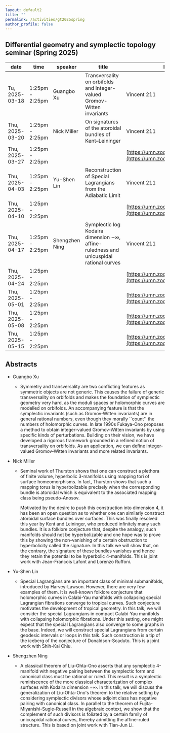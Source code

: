 ```yaml
---
layout: default2
title: ""
permalink: /activities/gt2025spring
author_profile: false
---
```


## Differential geometry and symplectic topology seminar (Spring 2025)

| date | time | speaker | title | location
| -- | -- | ---- | -------- | ----- 
 | Tu, 2025-03-18 | 1:25pm - 2:25pm | Guangbo Xu| Transversality on orbifolds and Integer-valued Gromov-Witten invariants | Vincent 211| 
 | Thu, 2025-03-20 | 1:25pm - 2:25pm | Nick Miller  | On signatures of the atoroidal bundles of Kent–Leininger | Vincent 211 | 
 | Thu, 2025-03-27 | 1:25pm - 2:25pm |  |  | [https://umn.zoom.us/j/92113794726](https://umn.zoom.us/j/92113794726) | 
 | Thu, 2025-04-03 | 1:25pm - 2:25pm | Yu-Shen Lin | Reconstruction of Special Lagrangians from the Adiabatic Limit | Vincent 211 | 
 | Thu, 2025-04-10 | 1:25pm - 2:25pm |  |  | [https://umn.zoom.us/j/92113794726](https://umn.zoom.us/j/92113794726) | 
 | Thu, 2025-04-17 | 1:25pm - 2:25pm | Shengzhen Ning | Symplectic log Kodaira dimension −∞, affine-ruledness and unicuspidal rational curves | Vincent 211 | 
 | Thu, 2025-04-24 | 1:25pm - 2:25pm |  |  | [https://umn.zoom.us/j/92113794726](https://umn.zoom.us/j/92113794726) | 
 | Thu, 2025-05-01 | 1:25pm - 2:25pm |  |  | [https://umn.zoom.us/j/92113794726](https://umn.zoom.us/j/92113794726) | 
 | Thu, 2025-05-08 | 1:25pm - 2:25pm |  |  | [https://umn.zoom.us/j/92113794726](https://umn.zoom.us/j/92113794726) | 
 | Thu, 2025-05-15 | 1:25pm - 2:25pm |  |  | [https://umn.zoom.us/j/92113794726](https://umn.zoom.us/j/92113794726) | 

## Abstracts

- Guangbo Xu

  - Symmetry and transversality are two conflicting features as symmetric objects are not generic. This causes the failure of generic transversality on orbifolds and makes the foundation of symplectic geometry very hard, as the moduli spaces or holomorphic curves are modelled on orbifolds. An accompanying feature is that the symplectic invariants (such as Gromov-Witten invariants) are in general rational numbers, even though they morally ``count'' the numbers of holomorphic curves. In late 1990s Fukaya-Ono proposes a method to obtain integer-valued Gromov-Witten invariants by using specific kinds of perturbations. Building on their vision, we have developed a rigorous framework grounded in a refined notion of transversality on orbifolds. As an application, we can define integer-valued Gromov-Witten invariants and more related invariants.

- Nick Miller
  
  - Seminal work of Thurston shows that one can construct a plethora of finite volume, hyperbolic 3-manifolds using mapping tori of surface homeomorphisms. In fact, Thurston shows that such a mapping torus is hyperbolizable precisely when the corresponding bundle is atoroidal which is equivalent to the associated mapping class being pseudo-Anosov.

    Motivated by the desire to push this construction into dimension 4, it has been an open question as to whether one can similarly construct atoroidal surface bundles over surfaces. This was finally resolved this year by Kent and Leininger, who produced infinitely many such bundles. It is a folklore conjecture that, despite the analogy, such manifolds should not be hyperbolizable and one hope was to prove this by showing the non-vanishing of a certain obstruction to hyperbolicity called the signature. In this talk we will show that, on the contrary, the signature of these bundles vanishes and hence they retain the potential to be hyperbolic 4-manifolds. This is joint work with Jean-Francois Lafont and Lorenzo Ruffoni.

- Yu-Shen Lin

  - Special Lagrangians are an important class of minimal submanifolds, introduced by Harvey-Lawson. However, there are very few examples of them. It is well-known folklore conjecture that holomorphic curves in Calabi-Yau manifolds with collapsing special Lagrangian fibrations converge to tropical curves. Such conjecture motivates the development of tropical geometry. In this talk, we will consider the special Lagrangians in compact Calabi-Yau manifolds with collapsing holomorphic fibrations. Under this setting, one might expect that the special Lagrangians also converge to some graphs in the base. Indeed, we will construct special Lagrangians from certain geodesic intervals or loops in this talk. Such construction is a tip of the iceberg of the conjecture of Donaldson-Scaduto. This is a joint work with Shih-Kai Chiu.


- Shengzhen Ning

  - A classical theorem of Liu-Ohta-Ono asserts that any symplectic 4-manifold with negative pairing between the symplectic form and canonical class must be rational or ruled. This result is a symplectic reminiscence of the more classical characterization of complex surfaces with Kodaira dimension −∞. In this talk, we will discuss the generalization of Liu-Ohta-Ono's theorem to the relative setting by considering symplectic divisors whose adjoint class has negative pairing with canonical class. In parallel to the theorem of Fujita-Miyanishi-Sugie-Russell in the algebraic context, we show that the complement of such divisors is foliated by a certain family of unicuspidal rational curves, thereby admitting the affine-ruled structure. This is based on joint work with Tian-Jun Li.
 
